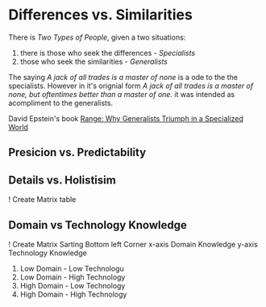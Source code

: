 # Differences vs. Similarities

There is _Two Types of People_, given a two situations:
1) there is those who seek the differences - _Specialists_
2) those who seek the similarities - _Generalists_

The saying _A jack of all trades is a master of none_ is a ode to the the specialists. However in it's orignial form _A jack of all trades is a master of none, but oftentimes better than a master of one._ it was intended as acompliment to the generalists.


David Epstein's book [Range: Why Generalists Triumph in a Specialized World](https://www.goodreads.com/book/show/41795733-range)

## Presicion vs. Predictability

## Details vs. Holistisim

! Create Matrix table


## Domain vs Technology Knowledge

! Create Matrix
Sarting Bottom left Corner
x-axis Domain Knowledge
y-axis Technology Knowledge
1. Low Domain - Low Technologu
2. Low Domain - High Technology
3. High Domain - Low Technology
4. High Domain - High Technology
